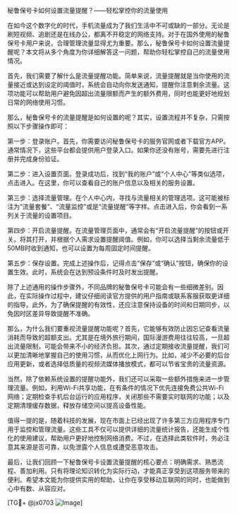 秘鲁保号卡如何设置流量提醒？——轻松掌控你的流量使用

在如今这个数字化的时代，手机流量成为了我们生活中不可或缺的一部分。无论是刷短视频、追剧还是在线办公，都离不开稳定的网络支持。对于在国外使用的秘鲁保号卡用户来说，合理管理流量显得尤为重要。那么，秘鲁保号卡如何设置流量提醒呢？本文将从多个角度为你详细解答这一问题，帮助你轻松掌控自己的流量使用情况。

首先，我们需要了解什么是流量提醒功能。简单来说，流量提醒就是当你使用的流量接近或达到设定的阈值时，系统会自动向你发送通知，提醒你注意剩余流量。这项功能可以帮助用户避免因超出流量限额而产生的额外费用，同时也能更好地规划日常的网络使用习惯。

那么，秘鲁保号卡的流量提醒是如何设置的呢？其实，设置流程并不复杂，只需按照以下步骤操作即可：

第一步：登录账户。首先，你需要访问秘鲁保号卡的服务官网或者下载官方APP。通常情况下，这些平台都会提供用户登录入口。如果你还没有账号，需要先进行注册并完成身份验证。

第二步：进入设置页面。登录成功后，找到“我的账户”或“个人中心”等类似选项，点击进入。在这里，你可以查看自己的账户信息以及相关的服务设置。

第三步：选择流量管理。在个人中心内，寻找与流量相关的管理选项。这可能被标注为“流量套餐”、“流量监控”或是“流量提醒”等字样。点击进入后，你会看到一系列关于流量的设置项目。

第四步：开启流量提醒。在流量管理页面中，通常会有“开启流量提醒”的按钮或开关。将其打开，并根据个人需求设置提醒阈值。例如，你可以选择当剩余流量低于50MB时收到通知，也可以设置为每周固定时间提醒。

第五步：保存设置。完成上述操作后，记得点击“保存”或“确认”按钮，确保你的设置生效。此时，系统会在达到预设条件时及时发出提醒。

除了上述通用的操作步骤外，不同品牌的秘鲁保号卡可能会有一些细微差别。因此，在实际操作过程中，建议仔细阅读官方提供的用户指南或联系客服获取更详细的指导。此外，为了确保提醒的有效性，还应注意保持设备的时间和日期同步，以免因时区差异导致提醒不准确。

那么，为什么我们要重视流量提醒功能呢？首先，它能够有效防止因忘记查看流量消耗而导致的超额支出。尤其是在境外旅行期间，国际漫游费用往往较高，一旦超出流量限制，可能会带来不小的经济负担。其次，通过定期接收流量提醒，我们可以更加清晰地掌握自己的使用习惯，从而优化上网行为。比如，减少不必要的后台应用更新，或者选择低质量的视频流媒体播放模式，都可以节省宝贵的流量资源。

当然，除了依赖系统设置的提醒功能外，我们还可以采取一些额外措施来进一步管理流量。例如，利用Wi-Fi共享功能，在有条件的情况下优先连接免费公共Wi-Fi网络；定期检查手机后台运行的应用程序，关闭那些不需要实时联网的功能；以及定期清理缓存数据，释放存储空间以提高设备性能。

值得一提的是，随着科技的发展，现在市面上已经出现了许多第三方应用程序专门用于监控和管理流量。这些工具不仅可以提供详细的流量统计报告，还能生成个性化的使用建议，帮助用户更好地控制网络消费。不过，在选择此类软件时，务必注意其来源是否可靠，以免泄露个人信息或遭受恶意攻击。

最后，让我们回顾一下秘鲁保号卡设置流量提醒的核心要点：明确需求、熟悉流程、善加利用。只有将理论知识转化为实际行动，才能真正享受到这项服务带来的便利。希望本文能为你提供实用的帮助，让你在享受移动互联网的同时，也能做到心中有数、从容应对。

[TG💪+ @jx0703 ![Image](https://github.com/user-attachments/assets/dbca1d08-cadb-493c-b0ec-ad6f7a83f270)]